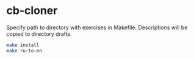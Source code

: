 # cb-cloner

Specify path to directory with exercises in Makefile.
Descriptions will be copied to directory drafts.

```bash
make install
make ru-to-en
```
